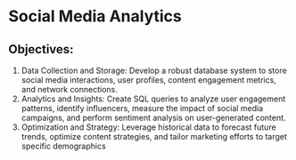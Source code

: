 #        Social Media Analytics
## Objectives:
1. Data Collection and Storage: Develop a robust database system to store social media
interactions, user profiles, content engagement metrics, and network connections.
2. Analytics and Insights: Create SQL queries to analyze user engagement patterns,
identify influencers, measure the impact of social media campaigns, and perform
sentiment analysis on user-generated content.
3. Optimization and Strategy: Leverage historical data to forecast future trends, optimize
content strategies, and tailor marketing efforts to target specific demographics
